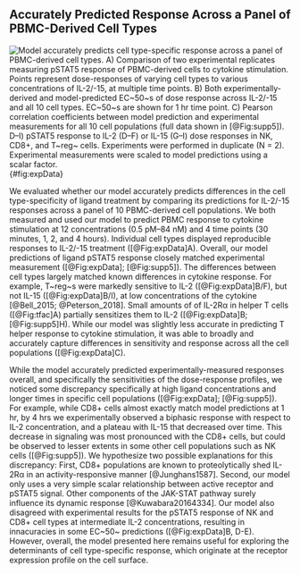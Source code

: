 ## Accurately Predicted Response Across a Panel of PBMC-Derived Cell Types

![**Model accurately predicts cell type-specific response across a panel of PBMC-derived cell types.** A) Comparison of two experimental replicates measuring pSTAT5 response of PBMC-derived cells to cytokine stimulation. Points represent dose-responses of varying cell types to various concentrations of IL-2/-15, at multiple time points. B) Both experimentally-derived and model-predicted EC~50~s of dose response across IL-2/-15 and all 10 cell types. EC~50~s are shown for 1 hr time point. C) Pearson correlation coefficients between model prediction and experimental measurements for all 10 cell populations (full data shown in [@Fig:supp5]). D–I) pSTAT5 response to IL-2 (D–F) or IL-15 (G–I) dose responses in NK, CD8+, and T~reg~ cells. Experiments were performed in duplicate (N = 2). Experimental measurements were scaled to model predictions using a scalar factor.](./Manuscript/Figures/figure4.svg){#fig:expData}

We evaluated whether our model accurately predicts differences in the cell type-specificity of ligand treatment by comparing its predictions for IL-2/-15 responses across a panel of 10 PBMC-derived cell populations. We both measured and used our model to predict PBMC response to cytokine stimulation at 12 concentrations (0.5 pM–84 nM) and 4 time points (30 minutes, 1, 2, and 4 hours). Individual cell types displayed reproducible responses to IL-2/-15 treatment ([@Fig:expData]A). Overall, our model predictions of ligand pSTAT5 response closely matched experimental measurement ([@Fig:expData]; [@Fig:supp5]). The differences between cell types largely matched known differences in cytokine response. For example, T~reg~s were markedly sensitive to IL-2 ([@Fig:expData]B/F), but not IL-15 ([@Fig:expData]B/I), at low concentrations of the cytokine [@Bell_2015; @Peterson_2018]. Small amounts of of IL-2Rα in helper T cells ([@Fig:tfac]A) partially sensitizes them to IL-2 ([@Fig:expData]B; [@Fig:supp5]H). While our model was slightly less accurate in predicting T helper response to cytokine stimulation, it was able to broadly and accurately capture differences in sensitivity and response across all the cell populations ([@Fig:expData]C).

While the model accurately predicted experimentally-measured responses overall, and specifically the sensitivities of the dose-response profiles, we noticed some discrepancy specifically at high ligand concentrations and longer times in specific cell populations ([@Fig:expData]; [@Fig:supp5]). For example, while CD8+ cells almost exactly match model predictions at 1 hr, by 4 hrs we experimentally observed a biphasic response with respect to IL-2 concentration, and a plateau with IL-15 that decreased over time. This decrease in signaling was most pronounced with the CD8+ cells, but could be observed to lesser extents in some other cell populations such as NK cells ([@Fig:supp5]). We hypothesize two possible explanations for this discrepancy: First, CD8+ populations are known to proteolytically shed IL-2Rα in an activity-responsive manner [@Junghans1587]. Second, our model only uses a very simple scalar relationship between active receptor and pSTAT5 signal. Other components of the JAK-STAT pathway surely influence its dynamic response [@Kuwabara20164334]. Our model also disagreed with experimental results for the pSTAT5 response of NK and CD8+ cell types at intermediate IL-2 concentrations, resulting in innacuracies in some EC~50~ predictions ([@Fig:expData]B, D-E). However, overall, the model presented here remains useful for exploring the determinants of cell type-specific response, which originate at the receptor expression profile on the cell surface.

<!-- TODO: We could discuss the parameters of the sigmoidal fit, because it possibly suggests variation in Jak-STAT properties. -->
